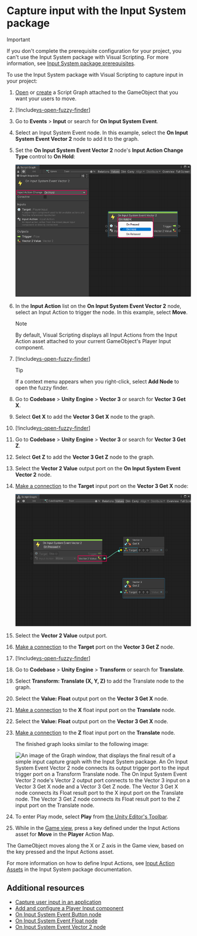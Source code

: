 # Capture input with the Input System package

> [!IMPORTANT]
> If you don't complete the prerequisite configuration for your project, you can't use the Input System package with Visual Scripting. For more information, see [Input System package prerequisites](vs-capture-player-input.md#input-system-package-prerequisites).

To use the Input System package with Visual Scripting to capture input in your project: 

1. [Open](vs-open-graph-edit.md) or [create](vs-create-graph.md) a Script Graph attached to the GameObject that you want your users to move. 

2. [!include[vs-open-fuzzy-finder](./snippets/vs-open-fuzzy-finder.md)]

3. Go to **Events** &gt; **Input** or search for **On Input System Event**.

4. Select an Input System Event node. In this example, select the **On Input System Event Vector 2** node to add it to the graph. 

5. Set the **On Input System Event Vector 2** node's **Input Action Change Type** control to **On Hold**:

    ![An image of the Graph window, that displays an On Input System Event Vector 2 node. The Input Action Change Type control is open and being set to On Hold.](images/vs-input-new-system-v2-node-set.png)

6. In the **Input Action** list on the **On Input System Event Vector 2** node, select an Input Action to trigger the node. In this example, select **Move**. 

    > [!NOTE]
    > By default, Visual Scripting displays all Input Actions from the Input Action asset attached to your current GameObject's Player Input component. 

7. [!include[vs-open-fuzzy-finder](./snippets/vs-open-fuzzy-finder.md)]

   > [!TIP]
   > If a context menu appears when you right-click, select **Add Node** to open the fuzzy finder.

8. Go to **Codebase** &gt; **Unity Engine** &gt; **Vector 3** or search for **Vector 3 Get X**. 

9. Select **Get X** to add the **Vector 3 Get X** node to the graph.  

10. [!include[vs-open-fuzzy-finder](./snippets/vs-open-fuzzy-finder.md)]

11. Go to **Codebase** &gt; **Unity Engine** &gt; **Vector 3** or search for **Vector 3 Get Z**. 
    
12. Select **Get Z** to add the **Vector 3 Get Z** node to the graph. 

13. Select the **Vector 2 Value** output port on the **On Input System Event Vector 2** node. 
 
14. [Make a connection](vs-creating-connections.md) to the **Target** input port on the **Vector 3 Get X** node:

    ![An image of the Graph window, that displays the On Input System Event Vector 2 node, the Vector 3 Get X, and Vector 3 Get Z nodes. A connection is being made from the Vector 2 Value port on the On Input System Event Vector 2 node and the Target port on the Vector 3 Get X node.](images/vs-input-new-system-connect-nodes-example.png)

15. Select the **Vector 2 Value** output port. 
 
16. [Make a connection](vs-creating-connections.md) to the **Target** port on the **Vector 3 Get Z** node. 

17. [!include[vs-open-fuzzy-finder](./snippets/vs-open-fuzzy-finder.md)] 

18. Go to **Codebase** &gt; **Unity Engine** &gt; **Transform** or search for **Translate**. 

19. Select **Transform: Translate (X, Y, Z)** to add the Translate node to the graph. 

20. Select the **Value: Float** output port on the **Vector 3 Get X** node. 
  
21. [Make a connection](vs-creating-connections.md) to the **X** float input port on the **Translate** node. 

22. Select the **Value: Float** output port on the **Vector 3 Get X** node. 

23. [Make a connection](vs-creating-connections.md) to the **Z** float input port on the **Translate** node. 

    The finished graph looks similar to the following image: 

    ![An image of the Graph window, that displays the final result of a simple input capture graph with the Input System package. An On Input System Event Vector 2 node connects its output trigger port to the input trigger port on a Transform Translate node. The On Input System Event Vector 2 node's Vector 2 output port connects to the Vector 3 input on a Vector 3 Get X node and a Vector 3 Get Z node. The Vector 3 Get X node connects its Float result port to the X input port on the Translate node. The Vector 3 Get Z node connects its Float result port to the Z input port on the Translate node.](images/vs-input-new-system-example.png)

24. To enter Play mode, select **Play** from [the Unity Editor's Toolbar](https://docs.unity3d.com/Manual/Toolbar.html). 

25. While in the [Game view](https://docs.unity3d.com/Manual/GameView.html), press a key defined under the Input Actions asset for **Move** in the **Player** Action Map. 

    
The GameObject moves along the X or Z axis in the Game view, based on the key pressed and the Input Actions asset. 

For more information on how to define Input Actions, see [Input Action Assets](https://docs.unity3d.com/Packages/com.unity.inputsystem@latest/index.html?subfolder=/manual/ActionAssets.html) in the Input System package documentation.

## Additional resources

- [Capture user input in an application](vs-capture-player-input.md)
- [Add and configure a Player Input component](vs-capture-player-input-add-component.md)
- [On Input System Event Button node](vs-nodes-events-input-system-button.md)
- [On Input System Event Float node](vs-nodes-events-input-system-float.md)
- [On Input System Event Vector 2 node](vs-nodes-events-input-system-vector2.md)


